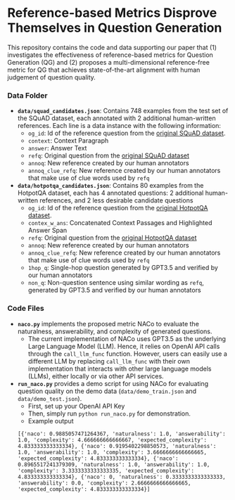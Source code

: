# Reference-based Metrics Disprove Themselves in Question Generation

This repository contains the code and data supporting our paper that (1) investigates the effectiveness of reference-based metrics for Question Generation (QG) and (2) proposes a multi-dimensional reference-free metric for QG that achieves state-of-the-art alignment with human judgement of question quality.

### Data Folder

- **`data/squad_candidates.json`**: Contains 748 examples from the test set of the SQuAD dataset, each annotated with 2 additional human-written references. Each line is a data instance with the following information:
  - `og_id`: Id of the reference question from the [original SQuAD dataset](https://rajpurkar.github.io/SQuAD-explorer/).
  - `context`: Context Paragraph
  - `answer`: Answer Text
  - `refq`: Original question from the [original SQuAD dataset](https://rajpurkar.github.io/SQuAD-explorer/)
  - `annoq`: New reference created by our human annotators
  - `annoq_clue_refq`: New reference created by our human annotators that make use of clue words used by `refq`
- **`data/hotpotqa_candidates.json`**: Contains 80 examples from the HotpotQA dataset, each has 4 annotated questions: 2 additional human-written references, and 2 less desirable candidate questions
  - `og_id`: Id of the reference question from the [original HotpotQA dataset](https://hotpotqa.github.io/).
  - `contex_w_ans`: Concatenated Context Passages and Highlighted Answer Span
  - `refq`: Original question from the [original HotpotQA dataset](https://hotpotqa.github.io/)
  - `annoq`: New reference created by our human annotators
  - `annoq_clue_refq`: New reference created by our human annotators that make use of clue words used by `refq`
  - `1hop_q`: Single-hop question generated by GPT3.5 and verified by our human annotators
  - `non_q`: Non-question sentence using similar wording as `refq`, generated by GPT3.5 and verified by our human annotators

### Code Files

- **`naco.py`** implements the proposed metric NACo to evaluate the naturalness, answerability, and complexity of generated questions.
  - The current implementation of NACo uses GPT3.5 as the underlying Large Language Model (LLM). Hence, it relies on OpenAI API calls through the `call_llm_func` function. However, users can easily use a different LLM by replacing `call_llm_func` with their own implementation that interacts with other large language models (LLMs), either locally or via other API services.
- **`run_naco.py`** provides a demo script for using NACo for evaluating question quality on the demo data (`data/demo_train.json` and `data/demo_test.json`).
  - First, set up your OpenAI API Key
  - Then, simply run `python run_naco.py` for demonstration.
  - Example output
  ```
  [{'naco': 0.9885057471264367, 'naturalness': 1.0, 'answerability': 1.0, 'complexity': 4.666666666666667, 'expected_complexity': 4.833333333333334}, {'naco': 0.9195402298850573, 'naturalness': 1.0, 'answerability': 1.0, 'complexity': 3.6666666666666665, 'expected_complexity': 4.833333333333334}, {'naco': 0.8965517241379309, 'naturalness': 1.0, 'answerability': 1.0, 'complexity': 3.3333333333333335, 'expected_complexity': 4.833333333333334}, {'naco': 0, 'naturalness': 0.3333333333333333, 'answerability': 0.0, 'complexity': 2.6666666666666665, 'expected_complexity': 4.833333333333334}]
  ```
